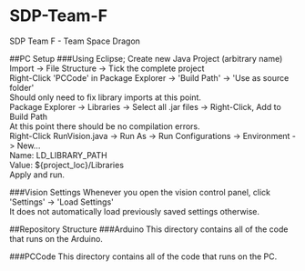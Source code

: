 # SDP-Team-F
SDP Team F - Team Space Dragon

##PC Setup
###Using Eclipse;
Create new Java Project (arbitrary name)  
Import -> File Structure -> Tick the complete project  
Right-Click 'PCCode' in Package Explorer -> 'Build Path' -> 'Use as source folder'  
Should only need to fix library imports at this point.  
Package Explorer -> Libraries -> Select all .jar files -> Right-Click, Add to Build Path  
At this point there should be no compilation errors.  
Right-Click RunVision.java -> Run As -> Run Configurations -> Environment -> New...  
Name: LD_LIBRARY_PATH  
Value: ${project_loc}/Libraries  
Apply and run.  

###Vision Settings
Whenever you open the vision control panel, click 'Settings' -> 'Load Settings'  
It does not automatically load previously saved settings otherwise.

##Repository Structure
###Arduino
This directory contains all of the code that runs on the Arduino.

###PCCode
This directory contains all of the code that runs on the PC.

